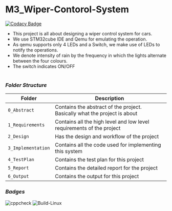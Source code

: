 # M3_Wiper-Contorol-System

[![Codacy Badge](https://api.codacy.com/project/badge/Grade/93fb7599d5224f2eab767a562fa6a0c5)](https://app.codacy.com/gh/junaidferoz/M3_Wiper-Control-System?utm_source=github.com&utm_medium=referral&utm_content=junaidferoz/M3_Wiper-Control-System&utm_campaign=Badge_Grade_Settings)

* This project is all about designing a wiper control system for cars. 
* We use STM32cube IDE and Qemu for emulating the operation. 
* As qemu supports only 4 LEDs and a Switch, we make use of LEDs to notify the operations.
* We denote intensity of rain by the frequency in which the lights alternate between the four colours.
* The switch indicates ON/OFF <br><br>
### ___Folder Structure___ <br>
| Folder | Description |
|--------|--------------|
| `0_Abstract` | Contains the abstract of the project. Basically what the project is about |
| `1_Requirements` | Contains all the high level and low level requirements of the project |
| `2_Design` | Has the design and workflow of the project |
| `3_Implementation` | Contains all the code used for implementing this system |
| `4_TestPlan` | Contains the test plan for this project |
| `5_Report` | Contains the detailed report for the project |
| `6_Output` | Contains the output for this project |<br>
### ___Badges___
![cppcheck](https://github.com/junaidferoz/M3_Wiper-Control-System/actions/workflows/cppcheck.yml/badge.svg)
![Build-Linux](https://github.com/junaidferoz/M3_Wiper-Control-System/actions/workflows/build-Linux.yml/badge.svg)
